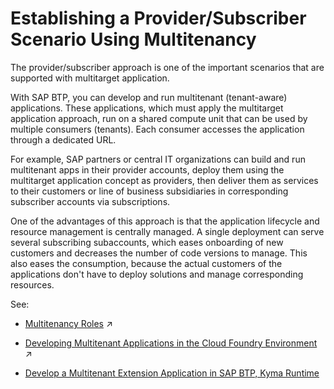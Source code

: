 <!-- loio617af9b2610f4a85bab5f8107cfd33f2 -->

# Establishing a Provider/Subscriber Scenario Using Multitenancy

The provider/subscriber approach is one of the important scenarios that are supported with multitarget application.

With SAP BTP, you can develop and run multitenant \(tenant-aware\) applications. These applications, which must apply the multitarget application approach, run on a shared compute unit that can be used by multiple consumers \(tenants\). Each consumer accesses the application through a dedicated URL.

For example, SAP partners or central IT organizations can build and run multitenant apps in their provider accounts, deploy them using the multitarget application concept as providers, then deliver them as services to their customers or line of business subsidiaries in corresponding subscriber accounts via subscriptions.

One of the advantages of this approach is that the application lifecycle and resource management is centrally managed. A single deployment can serve several subscribing subaccounts, which eases onboarding of new customers and decreases the number of code versions to manage. This also eases the consumption, because the actual customers of the applications don't have to deploy solutions and manage corresponding resources.

See:

-   [Multitenancy Roles](https://help.sap.com/viewer/ea72206b834e4ace9cd834feed6c0e09/Cloud/en-US/48b552fa449945b9afc7885e1919ce2b.html "") :arrow_upper_right:

-   [Developing Multitenant Applications in the Cloud Foundry Environment](https://help.sap.com/viewer/65de2977205c403bbc107264b8eccf4b/Cloud/en-US/5e8a2b74e4f2442b8257c850ed912f48.html "In the Cloud Foundry environment, you can develop and run multitenant applications, and share them with multiple consumers simultaneously on SAP BTP.") :arrow_upper_right:

-   [Develop a Multitenant Extension Application in SAP BTP, Kyma Runtime](https://discovery-center.cloud.sap/missiondetail/3683/3726/)


